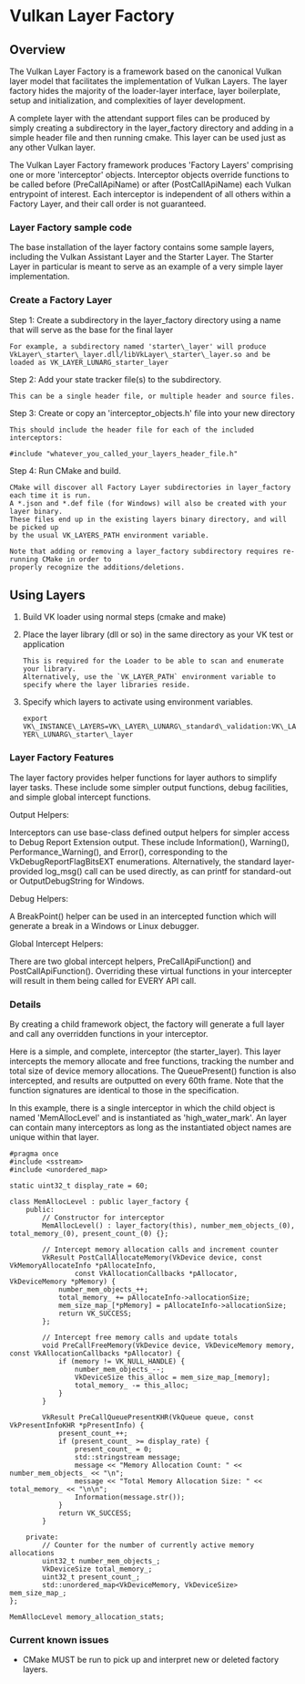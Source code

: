 # Vulkan Layer Factory

## Overview

The Vulkan Layer Factory is a framework based on the canonical Vulkan layer model that
facilitates the implementation of Vulkan Layers. The layer factory hides the majority of the
loader-layer interface, layer boilerplate, setup and initialization, and complexities
of layer development.

A complete layer with the attendant support files can be produced by simply creating a
subdirectory in the layer\_factory directory and adding in a simple header file
and then running cmake. This layer can be used just as any other Vulkan layer.

The Vulkan Layer Factory framework produces 'Factory Layers' comprising one or more
'interceptor' objects. Interceptor objects override functions to be called before (PreCallApiName)
or after (PostCallApiName) each Vulkan entrypoint of interest. Each interceptor is independent
of all others within a Factory Layer, and their call order is not guaranteed.

### Layer Factory sample code

The base installation of the layer factory contains some sample layers, including the Vulkan
Assistant Layer and the Starter Layer. The Starter Layer in particular is meant to serve as
an example of a very simple layer implementation.


### Create a Factory Layer


Step 1: Create a subdirectory in the layer\_factory directory using a name that will serve as the base
for the final layer

    For example, a subdirectory named 'starter\_layer' will produce VkLayer\_starter\_layer.dll/libVkLayer\_starter\_layer.so and be loaded as VK_LAYER_LUNARG_starter_layer

Step 2: Add your state tracker file(s) to the subdirectory.

    This can be a single header file, or multiple header and source files.

Step 3: Create or copy an 'interceptor\_objects.h' file into your new directory

    This should include the header file for each of the included interceptors:

    #include "whatever_you_called_your_layers_header_file.h"

Step 4: Run CMake and build.

    CMake will discover all Factory Layer subdirectories in layer_factory each time it is run.
    A *.json and *.def file (for Windows) will also be created with your layer binary.
    These files end up in the existing layers binary directory, and will be picked up
    by the usual VK_LAYERS_PATH environment variable.

    Note that adding or removing a layer_factory subdirectory requires re-running CMake in order to
    properly recognize the additions/deletions.

## Using Layers

1. Build VK loader using normal steps (cmake and make)
2. Place the layer library (dll or so) in the same directory as your VK test or application

       This is required for the Loader to be able to scan and enumerate your library.
       Alternatively, use the `VK_LAYER_PATH` environment variable to specify where the layer libraries reside.

3. Specify which layers to activate using environment variables.

    `export VK\_INSTANCE\_LAYERS=VK\_LAYER\_LUNARG\_standard\_validation:VK\_LAYER\_LUNARG\_starter\_layer`


### Layer Factory Features

The layer factory provides helper functions for layer authors to simplify layer tasks. These include some
simpler output functions, debug facilities, and simple global intercept functions.


Output Helpers:

Interceptors can use base-class defined output helpers for simpler access to Debug Report Extension output.
These include Information(), Warning(), Performance\_Warning(), and Error(), corresponding to the
VkDebugReportFlagBitsEXT enumerations. Alternatively, the standard layer-provided log\_msg() call can be used
directly, as can printf for standard-out or OutputDebugString for Windows.

Debug Helpers:

A BreakPoint() helper can be used in an intercepted function which will generate a break in a Windows or Linux
debugger.

Global Intercept Helpers:

There are two global intercept helpers, PreCallApiFunction() and PostCallApiFunction(). Overriding these virtual
functions in your intercepter will result in them being called for EVERY API call.

### Details

By creating a child framework object, the factory will generate a full layer and call any overridden functions
in your interceptor.

Here is a simple, and complete, interceptor (the starter\_layer). This layer intercepts the memory allocate and free
functions, tracking the number and total size of device memory allocations. The QueuePresent() function is also intercepted, and
results are outputted on every 60th frame.  Note that the function signatures are identical to those in the specification.

In this example, there is a single interceptor in which the child object is named 'MemAllocLevel' and is instantiated as
'high\_water\_mark'. An layer can contain many interceptors as long as the instantiated object names are unique within that layer.


    #pragma once
    #include <sstream>
    #include <unordered_map>

    static uint32_t display_rate = 60;

    class MemAllocLevel : public layer_factory {
        public:
            // Constructor for interceptor
            MemAllocLevel() : layer_factory(this), number_mem_objects_(0), total_memory_(0), present_count_(0) {};

            // Intercept memory allocation calls and increment counter
            VkResult PostCallAllocateMemory(VkDevice device, const VkMemoryAllocateInfo *pAllocateInfo,
                    const VkAllocationCallbacks *pAllocator, VkDeviceMemory *pMemory) {
                number_mem_objects_++;
                total_memory_ += pAllocateInfo->allocationSize;
                mem_size_map_[*pMemory] = pAllocateInfo->allocationSize;
                return VK_SUCCESS;
            };

            // Intercept free memory calls and update totals
            void PreCallFreeMemory(VkDevice device, VkDeviceMemory memory, const VkAllocationCallbacks *pAllocator) {
                if (memory != VK_NULL_HANDLE) {
                    number_mem_objects_--;
                    VkDeviceSize this_alloc = mem_size_map_[memory];
                    total_memory_ -= this_alloc;
                }
            }

            VkResult PreCallQueuePresentKHR(VkQueue queue, const VkPresentInfoKHR *pPresentInfo) {
                present_count_++;
                if (present_count_ >= display_rate) {
                    present_count_ = 0;
                    std::stringstream message;
                    message << "Memory Allocation Count: " << number_mem_objects_ << "\n";
                    message << "Total Memory Allocation Size: " << total_memory_ << "\n\n";
                    Information(message.str());
                }
                return VK_SUCCESS;
            }

        private:
            // Counter for the number of currently active memory allocations
            uint32_t number_mem_objects_;
            VkDeviceSize total_memory_;
            uint32_t present_count_;
            std::unordered_map<VkDeviceMemory, VkDeviceSize> mem_size_map_;
    };

    MemAllocLevel memory_allocation_stats;

### Current known issues

 * CMake MUST be run to pick up and interpret new or deleted factory layers.


